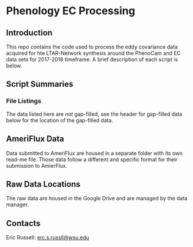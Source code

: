 # Phenology EC Processing 

## Introduction

This repo contains the code used to process the eddy covariance data acquired for hte LTAR-Network synthesis around the PhenoCam and EC data sets for 2017-2018 timeframe. A brief description of each script is below.

## Script Summaries

### File Listings

The data listed here are *not* gap-filled, see the header for gap-filled data below for the location of the gap-filled data.

## AmeriFlux Data

Data submitted to AmeriFlux are housed in a separate folder with its own read-me file. Those data follow a different and specific format for their submission to AmierFlux.

## Raw Data Locations

The raw data are housed in the Google Drive and are managed by the data manager.

## Contacts

Eric Russell: erc.s.russll@wsu.edu